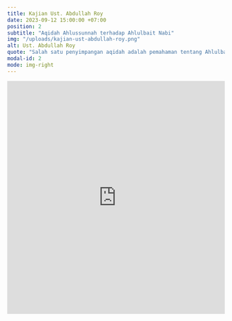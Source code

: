 ```yaml
---
title: Kajian Ust. Abdullah Roy
date: 2023-09-12 15:00:00 +07:00
position: 2
subtitle: "Aqidah Ahlussunnah terhadap Ahlulbait Nabi"
img: "/uploads/kajian-ust-abdullah-roy.png"
alt: Ust. Abdullah Roy
quote: "Salah satu penyimpangan aqidah adalah pemahaman tentang Ahlulbait. Ada di antara mereka yang ghuluw, berlebihan terhadap keluarga Rasul dari apa yg disyariatkan. Mereka pun terjerumus ke dalam berlebihan di dalam agama. Dan di sisi yg lain ada sebagian orang yang justru malah memusuhi, membenci keluarga nabi mereka sendiri."
modal-id: 2
mode: img-right
---
```

<iframe width="100%" height="540" src="https://www.youtube.com/embed/8lywaaHOLA4?si=XkR7C-uuRhN5Xo3K" title="YouTube video player" frameborder="0" allow="accelerometer; autoplay; clipboard-write; encrypted-media; gyroscope; picture-in-picture; web-share" allowfullscreen></iframe>